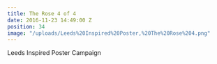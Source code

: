 ```yaml
---
title: The Rose 4 of 4
date: 2016-11-23 14:49:00 Z
position: 34
image: "/uploads/Leeds%20Inspired%20Poster,%20The%20Rose%204.png"
---
```


Leeds Inspired Poster Campaign